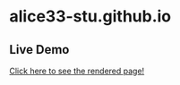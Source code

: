 # alice33-stu.github.io

## Live Demo

[Click here to see the rendered page!](https://alice33-stu.github.io/infant_fertility_mortality_analysis/)
